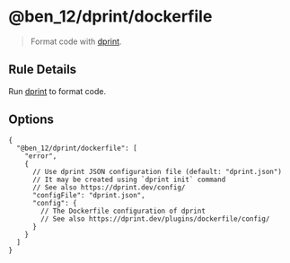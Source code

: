 # @ben_12/dprint/dockerfile

> Format code with [dprint].

## Rule Details

Run [dprint] to format code.

## Options

```jsonc
{
  "@ben_12/dprint/dockerfile": [
    "error",
    {
      // Use dprint JSON configuration file (default: "dprint.json")
      // It may be created using `dprint init` command
      // See also https://dprint.dev/config/
      "configFile": "dprint.json",
      "config": {
        // The Dockerfile configuration of dprint
        // See also https://dprint.dev/plugins/dockerfile/config/
      }
    }
  ]
}
```

[dprint]: https://github.com/dprint/dprint
